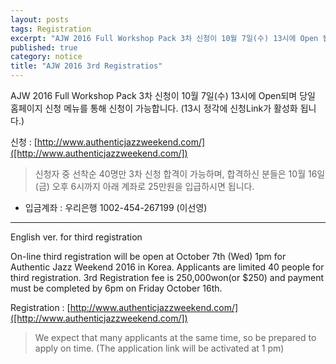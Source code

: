 ```yaml
---
layout: posts
tags: Registration
excerpt: "AJW 2016 Full Workshop Pack 3차 신청이 10월 7일(수) 13시에 Open 됩니다."
published: true
category: notice
title: "AJW 2016 3rd Registratios"
---
```


AJW 2016 Full Workshop Pack 3차 신청이 10월 7일(수) 13시에 Open되며 당일 홈페이지 신청 메뉴를 통해 신청이 가능합니다. (13시 정각에 신청Link가 활성화 됩니다.)

신청 : [http://www.authenticjazzweekend.com/]([http://www.authenticjazzweekend.com/])

> 신청자 중 선착순 40명만 3차 신청 합격이 가능하며, 합격하신 분들은 10월 16일 (금) 오후 6시까지 아래 계좌로 25만원을 입급하시면 됩니다.
  * 입금계좌 : 우리은행 1002-454-267199 (이선영)

-----------------
English ver. for third registration

On-line third registration will be open at October 7th (Wed) 1pm for Authentic Jazz Weekend 2016 in Korea. Applicants are limited 40 people for third registration. 3rd Registration fee is 250,000won(or $250) and payment must be completed by 6pm on Friday October 16th.

Registration : [http://www.authenticjazzweekend.com/]([http://www.authenticjazzweekend.com/])

> We expect that many applicants at the same time, so be prepared to apply on time. (The application link will be activated at 1 pm)
